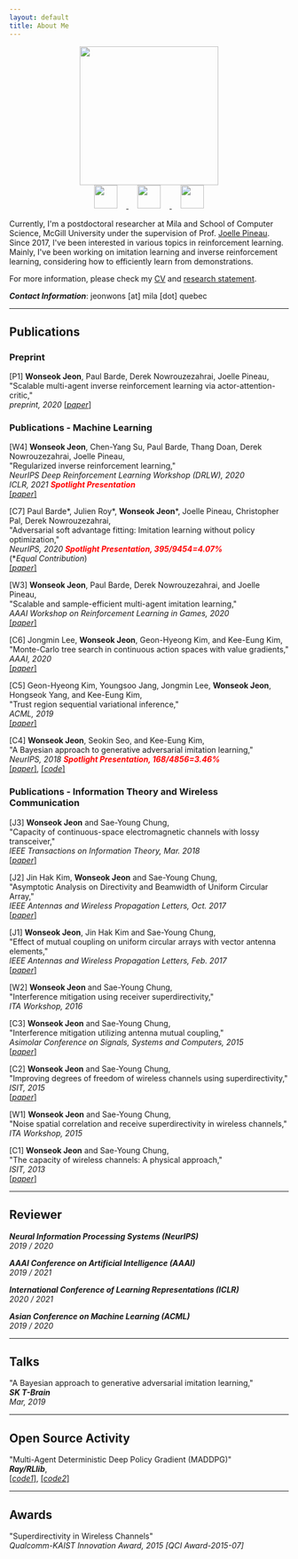 ```yaml
---
layout: default
title: About Me
---
```


<div class="main-container" style="display: flex;
  justify-content: center;
  margin-bottom: 1rem;
  flex-direction: column;
  align-items: center;">
  <img class="photo" src="https://wsjeon.github.io/images/me.png" style="display:inline-block" width="250"/>
  <div class="icon-container">
    <a href="https://github.com/wsjeon"><img class="icon" src="https://wsjeon.github.io/images/iconmonstr-github-1-240.png" style="display:inline-block; margin: 0rem 1rem; width: 3em;" width="50">
    </a>
    <a href="https://www.linkedin.com/in/wonseok-jeon-108653100/"><img src="https://wsjeon.github.io/images/iconmonstr-linkedin-3-240.png" class="icon" style="display:inline-block; margin: 0rem 1rem; width: 3em;" width="50"/>
    </a>
    <a href="https://scholar.google.com/citations?hl=en&user=ETQY9KAAAAAJ&view_op=list_works&sortby=pubdate"><img src="https://wsjeon.github.io/images/iconmonstr-scholar-3-240.png" class="icon" style="display:inline-block; margin: 0rem 1rem; width: 3em;" width="50"/>
    </a>
  </div>
</div>

Currently, I'm a postdoctoral researcher at Mila and School of Computer Science, McGill University under the supervision of Prof. [Joelle Pineau](https://www.cs.mcgill.ca/~jpineau/). <!--Previously, I was *a postdoctoral researcher at KAIST* . For both postdoc periods,--> Since 2017, I've been interested in various topics in reinforcement learning. Mainly, I've been working on imitation learning and inverse reinforcement learning, considering how to efficiently learn from demonstrations.

<!--During M.S. and Ph. D. at KAIST, I had worked on wireless communication problems and their limitations from the perspectives of information theory, electromagnetism and antenna theory.-->

For more information, please check my [CV](https://wsjeon.github.io/pdfs/Curriculum_Vitae.pdf) and [research statement](https://wsjeon.github.io/pdfs/Research_Statement.pdf).



***Contact Information***: jeonwons [at] mila [dot] quebec


<!---

---
## Education
[*May. 2019 - now*] Postdoctoral researcher at [Mila](https://mila.quebec/) and [School of Computer Science, McGill University](https://cs.mcgill.ca/)
- Advisor: Prof. [Joelle Pineau](https://www.cs.mcgill.ca/~jpineau/).

[*Sep. 2017 - Apr. 2019*] Postdoctoral researcher at [School of Computing, KAIST](https://cs.kaist.ac.kr/) (1 yr 8 mos)
- Advisor: Prof. [Kee-Eung Kim](http://ailab.kaist.ac.kr/).

[*Feb. 2011 - Aug. 2017*] Joint M.S./Ph.D. at [School of Electrical Engineering, KAIST](http://ee.kaist.ac.kr/) (6 yr 7 mos)
- Advisor: Prof. [Sae-Young Chung](http://itml.kaist.ac.kr/).

[*Mar. 2007 - Feb. 2011*] B.S at [School of Electrical and Electronic Engineering, Yonsei University](http://ee.yonsei.ac.kr/) (4 yr)

--->


---
## Publications


### Preprint


[P1] **Wonseok Jeon**, Paul Barde, Derek Nowrouzezahrai, Joelle Pineau,\
"Scalable multi-agent inverse reinforcement learning via actor-attention-critic,"\
*preprint, 2020*
[[*paper*]](https://arxiv.org/abs/2002.10525)


### Publications - Machine Learning

[W4] **Wonseok Jeon**, Chen-Yang Su, Paul Barde, Thang Doan, Derek Nowrouzezahrai, Joelle Pineau,\
"Regularized inverse reinforcement learning,"\
*NeurIPS Deep Reinforcement Learning Workshop (DRLW), 2020*\
*ICLR, 2021*
<span>
<strong><em style="
    color: red;
">Spotlight Presentation</em></strong>
</span>\
[[*paper*]](https://arxiv.org/abs/2010.03691)

[C7] Paul Barde\*, Julien Roy\*, **Wonseok Jeon**\*, Joelle Pineau, Christopher Pal, Derek Nowrouzezahrai,\
"Adversarial soft advantage fitting: Imitation learning without policy optimization,"\
*NeurIPS, 2020*
<span>
<strong><em style="
    color: red;
">Spotlight Presentation, 395/9454=4.07%</em></strong>
</span>\
(\**Equal Contribution*)\
[[*paper*]](https://arxiv.org/abs/2006.13258)

[W3] **Wonseok Jeon**, Paul Barde, Derek Nowrouzezahrai, and Joelle Pineau,\
"Scalable and sample-efficient multi-agent imitation learning,"\
*AAAI Workshop on Reinforcement Learning in Games, 2020*\
[[*paper*]](http://aaai-rlg.mlanctot.info/papers/AAAI20-RLG_paper_25.pdf)

[C6] Jongmin Lee, **Wonseok Jeon**, Geon-Hyeong Kim, and Kee-Eung Kim,\
"Monte-Carlo tree search in continuous action spaces with value gradients,"\
*AAAI, 2020*\
[[*paper*]](https://aaai.org/ojs/index.php/AAAI/article/view/5885)

[C5] Geon-Hyeong Kim, Youngsoo Jang, Jongmin Lee, **Wonseok Jeon**, Hongseok Yang, and Kee-Eung Kim,\
"Trust region sequential variational inference,"\
*ACML, 2019*\
[[*paper*]](http://proceedings.mlr.press/v101/kim19a.html)


[C4] **Wonseok Jeon**, Seokin Seo, and Kee-Eung Kim,\
"A Bayesian approach to generative adversarial imitation learning,"\
*NeurIPS, 2018*
<span>
<strong><em style="
    color: red;
">Spotlight Presentation, 168/4856=3.46%</em></strong>
</span>\
[[*paper*]](https://papers.nips.cc/paper/7972-a-bayesian-approach-to-generative-adversarial-imitation-learning.pdf),
[[*code*]](https://github.com/wsjeon/BGAIL)


### Publications - Information Theory and Wireless Communication

[J3] **Wonseok Jeon** and Sae-Young Chung,\
"Capacity of continuous-space electromagnetic channels with lossy transceiver,"\
*IEEE Transactions on Information Theory, Mar. 2018*\
[[*paper*]](https://ieeexplore.ieee.org/document/8239704)

[J2] Jin Hak Kim, **Wonseok Jeon** and Sae-Young Chung,\
"Asymptotic Analysis on Directivity and Beamwidth of Uniform Circular Array,"\
*IEEE Antennas and Wireless Propagation Letters, Oct. 2017*\
[[*paper*]](https://ieeexplore.ieee.org/document/8066308)

[J1] **Wonseok Jeon**, Jin Hak Kim and Sae-Young Chung,\
"Effect of mutual coupling on uniform circular arrays with vector antenna elements,"\
*IEEE Antennas and Wireless Propagation Letters, Feb. 2017*\
[[*paper*]](https://ieeexplore.ieee.org/document/7849230)

[W2] **Wonseok Jeon** and Sae-Young Chung,\
"Interference mitigation using receiver superdirectivity,"\
*ITA Workshop, 2016*

[C3] **Wonseok Jeon** and Sae-Young Chung,\
"Interference mitigation utilizing antenna mutual coupling,"\
*Asimolar Conference on Signals, Systems and Computers, 2015*\
[[*paper*]](https://ieeexplore.ieee.org/document/7421074)

[C2] **Wonseok Jeon** and Sae-Young Chung,\
"Improving degrees of freedom of wireless channels using superdirectivity,"\
*ISIT, 2015*\
[[*paper*]](https://ieeexplore.ieee.org/document/7283007)

[W1] **Wonseok Jeon** and Sae-Young Chung,\
"Noise spatial correlation and receive superdirectivity in wireless channels,"\
*ITA Workshop, 2015*

[C1] **Wonseok Jeon** and Sae-Young Chung,\
"The capacity of wireless channels: A physical approach,"\
*ISIT, 2013*\
[[*paper*]](https://ieeexplore.ieee.org/document/6620785)

---
## Reviewer
***Neural Information Processing Systems (NeurIPS)***\
*2019 / 2020*

***AAAI Conference on Artificial Intelligence (AAAI)***\
*2019 / 2021*

***International Conference of Learning Representations (ICLR)***\
*2020 / 2021*

***Asian Conference on Machine Learning (ACML)***\
*2019 / 2020*


---
## Talks
"A Bayesian approach to generative adversarial imitation learning,"\
***SK T-Brain***\
*Mar, 2019*

---
## Open Source Activity
"Multi-Agent Deterministic Deep Policy Gradient (MADDPG)"\
***Ray/RLlib***,\
[[*code1*]](https://github.com/ray-project/ray/blob/master/rllib/contrib/maddpg/maddpg.py),
[[*code2*]](https://github.com/wsjeon/maddpg-rllib)


---
## Awards
"Superdirectivity in Wireless Channels"\
*Qualcomm-KAIST Innovation Award, 2015 [QCI Award-2015-07]*
